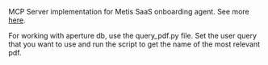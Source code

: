 MCP Server implementation for Metis SaaS onboarding agent. See more [here](https://devpost.com/software/metis-ai).

For working with aperture db, use the query_pdf.py file. Set the user query that you want to use and run the script to get the name of the most relevant pdf. 
